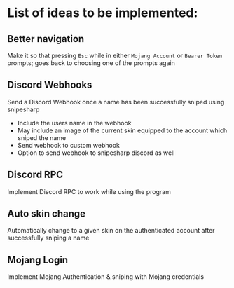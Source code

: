 # List of ideas to be implemented:
## Better navigation
Make it so that pressing `Esc` while in either `Mojang Account` or `Bearer Token` prompts; goes back to choosing one of the prompts again
## Discord Webhooks
Send a Discord Webhook once a name has been successfully sniped using snipesharp
- Include the users name in the webhook
- May include an image of the current skin equipped to the account which sniped the name
- Send webhook to custom webhook
- Option to send webhook to snipesharp discord as well
## Discord RPC
Implement Discord RPC to work while using the program
## Auto skin change
Automatically change to a given skin on the authenticated account after successfully sniping a name
## Mojang Login
Implement Mojang Authentication & sniping with Mojang credentials
